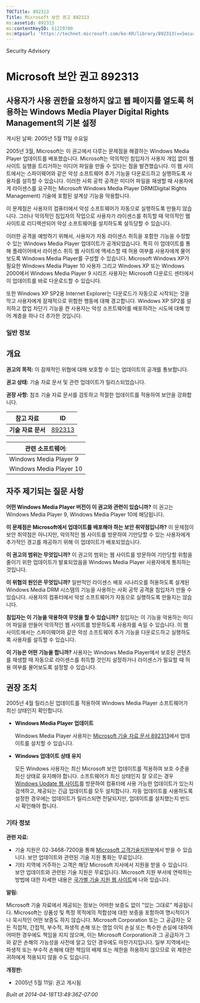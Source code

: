 ```yaml
---
TOCTitle: 892313
Title: Microsoft 보안 권고 892313
ms:assetid: 892313
ms:contentKeyID: 61229780
ms:mtpsurl: 'https://technet.microsoft.com/ko-KR/library/892313(v=Security.10)'
---
```


Security Advisory

Microsoft 보안 권고 892313
==========================

사용자가 사용 권한을 요청하지 않고 웹 페이지를 열도록 허용하는 Windows Media Player Digital Rights Management의 기본 설정
-------------------------------------------------------------------------------------------------------------------------

게시된 날짜: 2005년 5월 11일 수요일

2005년 3월, Microsoft는 이 권고에서 다루는 문제점을 해결하는 Windows Media Player 업데이트를 배포했습니다. Microsoft는 악의적인 침입자가 사용자 개입 없이 웹 사이트 실행을 트리거하는 미디어 파일을 만들 수 있다는 점을 발견했습니다. 이 웹 사이트에서는 스파이웨어와 같은 악성 소프트웨어 추가 기능을 다운로드하고 실행하도록 사용자를 설득할 수 있습니다. 이러한 사회 공학 공격은 미디어 파일을 재생할 때 사용자에게 라이센스를 요구하는 Microsoft Windows Media Player DRM(Digital Rights Management) 기술에 포함된 설계상 기능을 악용합니다.

이 문제점은 사용자의 컴퓨터에서 악성 소프트웨어가 자동으로 실행하도록 만들지 않습니다. 그러나 악의적인 침입자의 작업으로 사용자가 라이센스를 취득할 때 악의적인 웹 사이트로 리디렉션되어 악성 소프트웨어를 설치하도록 설득당할 수 있습니다.

이러한 공격을 예방하기 위해서, 사용자가 자동 라이센스 취득을 포함한 기능을 수정할 수 있는 Windows Media Player 업데이트가 공개되었습니다. 특히 이 업데이트를 통해 플레이어에서 라이센스 취득 웹 사이트에 액세스할 때 허용 여부를 사용자에게 물어보도록 Windows Media Player를 구성할 수 있습니다. Microsoft Windows XP가 필요한 Windows Media Player 10 사용자 그리고 Windows XP 또는 Windows 2000에서 Windows Media Player 9 시리즈 사용자는 Microsoft 다운로드 센터에서 이 업데이트를 바로 다운로드할 수 있습니다.

또한 Windows XP SP2용 Internet Explorer는 다운로드가 자동으로 시작되는 것을 막고 사용자에게 잠재적으로 위험한 행동에 대해 경고합니다. Windows XP SP2를 설치하고 팝업 차단기 기능을 켠 사용자는 악성 소프트웨어를 배포하려는 시도에 대해 방어 계층을 하나 더 추가한 것입니다.

### 일반 정보

개요
----

<span></span>
**권고의 목적:** 이 잠재적인 위협에 대해 보호할 수 있는 업데이트의 공개를 통보합니다.

**권고 상태:** 기술 자료 문서 및 관련 업데이트가 릴리스되었습니다.

**권장 사항:** 참조 기술 자료 문서를 검토하고 적절한 업데이트를 적용하여 보안을 강화합니다.

| 참고 자료          | ID                                               |
|--------------------|--------------------------------------------------|
| **기술 자료 문서** | [892313](http://support.microsoft.com/kb/892313) |

| 관련 소프트웨어:        |
|-------------------------|
| Windows Media Player 9  |
| Windows Media Player 10 |

자주 제기되는 질문 사항
-----------------------

<span></span>
**어떤 Windows Media Player 버전이 이 권고와 관련이 있습니까?**
이 권고는 Windows Media Player 9, Windows Media Player 10에 해당됩니다.

**이 문제점은 Microsoft에서 업데이트를 배포해야 하는 보안 취약점입니까?**
이 문제점이 보안 취약점은 아니지만, 악의적인 웹 사이트를 방문하여 기만당할 수 있는 사용자에게 추가적인 경고를 제공하기 위해 이 업데이트가 배포되었습니다.

**이 권고의 범위는 무엇입니까?**
이 권고의 범위는 웹 사이트를 방문하여 기만당할 위험을 줄이기 위한 업데이트가 발표되었음을 Windows Media Player 사용자에게 통지하는 것입니다.

**이 위협의 원인은 무엇입니까?**
일반적인 라이센스 배포 시나리오를 허용하도록 설계된 Windows Media DRM 시스템의 기능을 사용하는 사회 공학 공격을 침입자가 만들 수 있습니다. 사용자의 컴퓨터에서 악성 소프트웨어가 자동으로 실행하도록 만들지는 않습니다.

**침입자는 이 기능을 악용하여 무엇을 할 수 있습니까?**
침입자는 이 기능을 악용하는 미디어 파일을 만들어 악의적인 웹 사이트를 방문하도록 사용자를 속일 수 있습니다. 이 웹 사이트에서는 스파이웨어와 같은 악성 소프트웨어 추가 기능을 다운로드하고 실행하도록 사용자를 설득할 수 있습니다.

**이 기능은 어떤 기능을 합니까?**
사용자는 Windows Media Player에서 보호된 콘텐츠를 재생할 때 자동으로 라이센스를 취득할 것인지 설정하거나 라이센스가 필요할 때 허용 여부를 물어보도록 설정할 수 있습니다.

권장 조치
---------

<span></span>
2005년 4월 릴리스된 업데이트를 적용하여 Windows Media Player 소프트웨어가 최신 상태인지 확인합니다.

-   **Windows Media Player 업데이트**

    Windows Media Player 사용자는 [Microsoft 기술 자료 문서 892313](http://support.microsoft.com/kb/892313)에서 업데이트를 설치할 수 있습니다.

-   **Windows 업데이트 상태 유지**

    모든 Windows 사용자는 최신 Microsoft 보안 업데이트를 적용하여 보호 수준을 최신 상태로 유지해야 합니다. 소프트웨어가 최신 상태인지 잘 모르는 경우 [Windows Update 웹 사이트](http://windowsupdate.microsoft.com/)를 방문하여 컴퓨터에 사용 가능한 업데이트가 있는지 검색하고, 제공되는 긴급 업데이트를 모두 설치합니다. 자동 업데이트를 사용하도록 설정한 경우에는 업데이트가 릴리스되면 전달되지만, 업데이트를 설치했는지 반드시 확인해야 합니다.

### 기타 정보

**관련 자료:**

-   기술 지원은 02-3468-7200을 통해 [Microsoft 고객기술지원부](http://support.microsoft.com/directory/question.asp?sd=gn&fr=0)에서 받을 수 있습니다. 보안 업데이트와 관련된 기술 지원 통화는 무료입니다.
-   기타 지역에 거주하는 고객은 해당 Microsoft 지사에서 지원을 받을 수 있습니다. 보안 업데이트와 관련된 기술 지원은 무료입니다. Microsoft 지원 부서에 연락하는 방법에 대한 자세한 내용은 [국가별 기술 지원 웹 사이트](http://support.microsoft.com/common/international.aspx)에 나와 있습니다.

**알림:**

Microsoft 기술 자료에서 제공되는 정보는 어떠한 보증도 없이 "있는 그대로" 제공됩니다. Microsoft는 상품성 및 특정 목적에의 적합성에 대한 보증을 포함하여 명시적이거나 묵시적인 어떤 보증도 하지 않습니다. Microsoft Corporation 또는 그 공급자는 모든 직접적, 간접적, 부수적, 파생적 손해 또는 영업 이익 손실 또는 특수한 손실에 대하여 어떠한 경우에도 책임을 지지 않으며, 이는 Microsoft Corporation과 그 공급자가 그와 같은 손해의 가능성을 사전에 알고 있던 경우에도 마찬가지입니다. 일부 지역에서는 파생적 또는 부수적 손해에 대한 책임의 배제 또는 제한을 허용하지 않으므로 위 제한은 귀하에게 적용되지 않을 수도 있습니다.

**개정판:**

-   2005년 5월 11일: 권고 게시됨

*Built at 2014-04-18T13:49:36Z-07:00*
